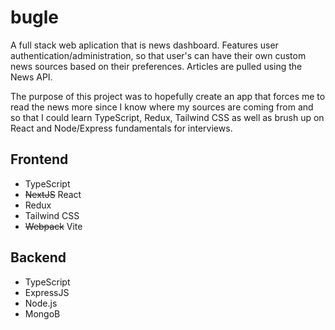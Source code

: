 # bugle
A full stack web aplication that is news dashboard. Features user authentication/administration, so that user's can have their own custom news sources based on their preferences. Articles are pulled using the News API. 

The purpose of this project was to hopefully create an app that forces me to read the news more since I know where my sources are coming from and so that I could learn TypeScript, Redux, Tailwind CSS as well as brush up on React and Node/Express fundamentals for interviews.

## Frontend
- TypeScript
- ~~NextJS~~ React
- Redux
- Tailwind CSS
- ~~Webpack~~ Vite

## Backend
- TypeScript
- ExpressJS
- Node.js
- MongoB

